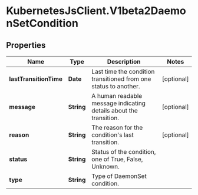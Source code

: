 # KubernetesJsClient.V1beta2DaemonSetCondition

## Properties
Name | Type | Description | Notes
------------ | ------------- | ------------- | -------------
**lastTransitionTime** | **Date** | Last time the condition transitioned from one status to another. | [optional] 
**message** | **String** | A human readable message indicating details about the transition. | [optional] 
**reason** | **String** | The reason for the condition&#39;s last transition. | [optional] 
**status** | **String** | Status of the condition, one of True, False, Unknown. | 
**type** | **String** | Type of DaemonSet condition. | 


